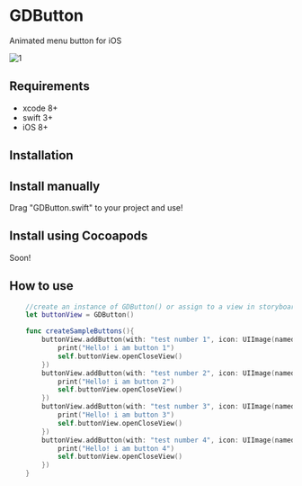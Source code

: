 # GDButton

Animated menu button for iOS

![1](https://cloud.githubusercontent.com/assets/9967486/24078805/1cc2e75c-0c8d-11e7-9a47-926ada6ca641.gif)


## Requirements
- xcode 8+
- swift 3+
- iOS 8+


## Installation
Install manually
------
Drag "GDButton.swift" to your project and use!

Install using Cocoapods
------
Soon!


## How to use

```swift
    //create an instance of GDButton() or assign to a view in storyboard
    let buttonView = GDButton()

    func createSampleButtons(){
        buttonView.addButton(with: "test number 1", icon: UIImage(named: "icon1")!, handler: { _ in
            print("Hello! i am button 1")
            self.buttonView.openCloseView()
        })
        buttonView.addButton(with: "test number 2", icon: UIImage(named: "icon2")!, handler: { _ in
            print("Hello! i am button 2")
            self.buttonView.openCloseView()
        })
        buttonView.addButton(with: "test number 3", icon: UIImage(named: "icon3")!, handler: { _ in
            print("Hello! i am button 3")
            self.buttonView.openCloseView()
        })
        buttonView.addButton(with: "test number 4", icon: UIImage(named: "icon4")!, handler: { _ in
            print("Hello! i am button 4")
            self.buttonView.openCloseView()
        })
    }
```